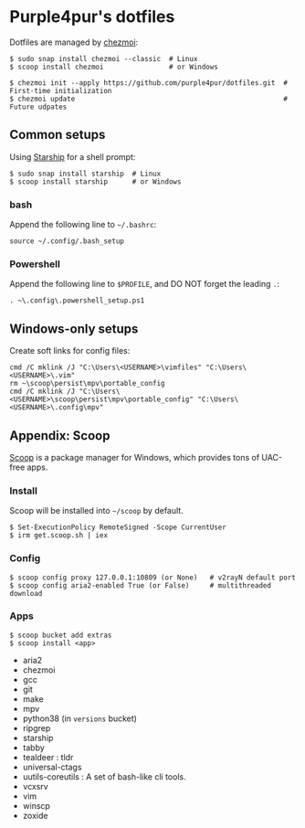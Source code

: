 # Purple4pur's dotfiles

Dotfiles are managed by [chezmoi](https://www.chezmoi.io/):

```
$ sudo snap install chezmoi --classic  # Linux
$ scoop install chezmoi                # or Windows

$ chezmoi init --apply https://github.com/purple4pur/dotfiles.git  # First-time initialization
$ chezmoi update                                                   # Future udpates
```

## Common setups

Using [Starship](https://starship.rs/) for a shell prompt:

```
$ sudo snap install starship  # Linux
$ scoop install starship      # or Windows
```

### bash

Append the following line to `~/.bashrc`:

```
source ~/.config/.bash_setup
```

### Powershell

Append the following line to `$PROFILE`, and DO NOT forget the leading `.`:

```
. ~\.config\.powershell_setup.ps1
```

## Windows-only setups

Create soft links for config files:

```
cmd /C mklink /J "C:\Users\<USERNAME>\vimfiles" "C:\Users\<USERNAME>\.vim"
rm ~\scoop\persist\mpv\portable_config
cmd /C mklink /J "C:\Users\<USERNAME>\scoop\persist\mpv\portable_config" "C:\Users\<USERNAME>\.config\mpv"
```

## Appendix: Scoop

[Scoop](https://scoop.sh/) is a package manager for Windows, which provides tons of UAC-free apps.

### Install

Scoop will be installed into `~/scoop` by default.

```
$ Set-ExecutionPolicy RemoteSigned -Scope CurrentUser
$ irm get.scoop.sh | iex
```

### Config

```
$ scoop config proxy 127.0.0.1:10809 (or None)   # v2rayN default port
$ scoop config aria2-enabled True (or False)     # multithreaded download
```

### Apps

```
$ scoop bucket add extras
$ scoop install <app>
```

- aria2
- chezmoi
- gcc
- git
- make
- mpv
- python38 (in `versions` bucket)
- ripgrep
- starship
- tabby
- tealdeer : tldr
- universal-ctags
- uutils-coreutils : A set of bash-like cli tools.
- vcxsrv
- vim
- winscp
- zoxide